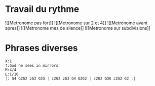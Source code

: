 # Travail du rythme
![[Metronome pas fort]]
![[Metronome sur 2 et 4]]
![[Metronome avant apres]]
![[Metronome mes de silence]]
![[Metronome sur subdivisions]]
# Phrases diverses

```music-abc
X:1
T:God he sees in mirrors
M:4/4
L:1/16
|: G4 G2G2 zG3 G3G | z2G2 zG3 G4 G2G2 | z2G2 G3G z2G2 G2 :|
```
